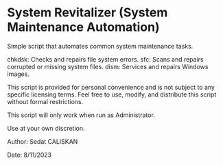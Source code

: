 # System Revitalizer (System Maintenance Automation)

Simple script that automates common system maintenance tasks.

chkdsk: Checks and repairs file system errors.
sfc: Scans and repairs corrupted or missing system files.
dism: Services and repairs Windows images.

This script is provided for personal convenience and is not subject to any specific licensing terms. Feel free to use, modify, and distribute this script without formal restrictions.

This script will only work when run as Administrator.

Use at your own discretion.

Author: Sedat CALISKAN

Date: 8/11/2023



